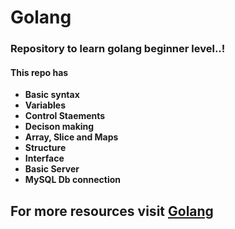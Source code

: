 # Golang

### Repository to learn golang beginner level..!
#### This repo has
- **Basic syntax**
- **Variables**
- **Control Staements**
- **Decison making**
- **Array, Slice and Maps**
- **Structure**
- **Interface**
- **Basic Server**
- **MySQL Db connection**

## For more resources visit [Golang](https://golang.org/doc/tutorial/getting-started)